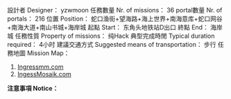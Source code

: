 設計者 Designer：                        yzwmoon
任務數量 Nr. of missions：            36
portal數量 Nr. of portals：             216
位置 Position：                             蛇口渔街+望海路+海上世界+南海意库+蛇口网谷+南海大道+南山书城+海岸城
起點 Start：                                  东角头地铁站D出口
終點 End：                                   海岸城
任務性質 Property of missions：  纯Hack
典型完成時閒 Typical duration required：                   4小时
建議交通方式 Suggested means of transportation：   步行
任務地圖 Mission Map：
1. [Ingressmm.com](https://ingressmm.com/?find=NanShan%20Odyssey)
2. [IngessMosaik.com](https://ingressmosaik.com/search?f=NanShan+Odyssey)

**注意事項 Notice：**
